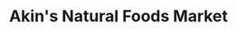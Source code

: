 ---
title: "Akin's Natural Foods Market"
url: /omaha/akins-natural-foods-market/
shop: supermarket
---